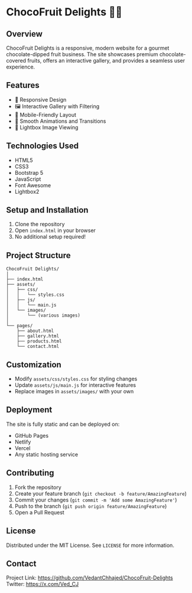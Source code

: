 # ChocoFruit Delights 🍫🍉

## Overview
ChocoFruit Delights is a responsive, modern website for a gourmet chocolate-dipped fruit business. The site showcases premium chocolate-covered fruits, offers an interactive gallery, and provides a seamless user experience.

## Features
- 🎨 Responsive Design
- 🖼️ Interactive Gallery with Filtering
- 📱 Mobile-Friendly Layout
- 🍫 Smooth Animations and Transitions
- 📸 Lightbox Image Viewing

## Technologies Used
- HTML5
- CSS3
- Bootstrap 5
- JavaScript
- Font Awesome
- Lightbox2

## Setup and Installation
1. Clone the repository
2. Open `index.html` in your browser
3. No additional setup required!

## Project Structure
```
ChocoFruit Delights/
│
├── index.html
├── assets/
│   ├── css/
│   │   └── styles.css
│   ├── js/
│   │   └── main.js
│   └── images/
│       └── (various images)
│
└── pages/
    ├── about.html
    ├── gallery.html
    ├── products.html
    └── contact.html
```

## Customization
- Modify `assets/css/styles.css` for styling changes
- Update `assets/js/main.js` for interactive features
- Replace images in `assets/images/` with your own

## Deployment
The site is fully static and can be deployed on:
- GitHub Pages
- Netlify
- Vercel
- Any static hosting service

## Contributing
1. Fork the repository
2. Create your feature branch (`git checkout -b feature/AmazingFeature`)
3. Commit your changes (`git commit -m 'Add some AmazingFeature'`)
4. Push to the branch (`git push origin feature/AmazingFeature`)
5. Open a Pull Request

## License
Distributed under the MIT License. See `LICENSE` for more information.

## Contact
Project Link: https://github.com/VedantChhajed/ChocoFruit-Delights
Twitter: https://x.com/Ved_CJ
